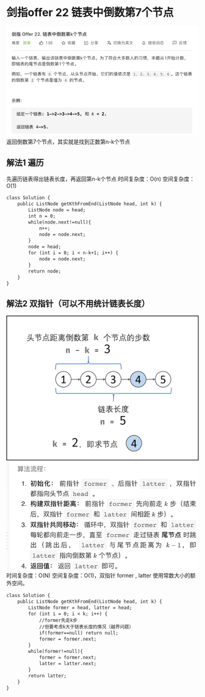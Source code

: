 # 剑指offer 22 链表中倒数第7个节点
![](%E5%89%91%E6%8C%87offer%2022%20%E9%93%BE%E8%A1%A8%E4%B8%AD%E5%80%92%E6%95%B0%E7%AC%AC7%E4%B8%AA%E8%8A%82%E7%82%B9/%E6%88%AA%E5%B1%8F2021-02-12%2019.31.00.png)
返回倒数第7个节点，其实就是找到正数第n-k个节点

## 解法1 遍历
先遍历链表得出链表长度，再返回第n-k个节点
时间复杂度：O(n)
空间复杂度：O(1)
```
class Solution {
    public ListNode getKthFromEnd(ListNode head, int k) {
        ListNode node = head;
        int n = 0;
        while(node.next!=null){
            n++;
            node = node.next;
        }
        node = head;
        for (int i = 0; i < n-k+1; i++) {
            node = node.next;
        }
        return node;
    }
}
```

## 解法2 双指针（可以不用统计链表长度）

![](%E5%89%91%E6%8C%87offer%2022%20%E9%93%BE%E8%A1%A8%E4%B8%AD%E5%80%92%E6%95%B0%E7%AC%AC7%E4%B8%AA%E8%8A%82%E7%82%B9/148607B7-1C15-4074-9080-B9DF60A23761.png)
![](%E5%89%91%E6%8C%87offer%2022%20%E9%93%BE%E8%A1%A8%E4%B8%AD%E5%80%92%E6%95%B0%E7%AC%AC7%E4%B8%AA%E8%8A%82%E7%82%B9/%E6%88%AA%E5%B1%8F2021-02-12%2019.54.06.png)
时间复杂度：O(N)
空间复杂度：O(1)，双指针 former , latter 使用常数大小的额外空间。
```
class Solution {
    public ListNode getKthFromEnd(ListNode head, int k) {
        ListNode former = head, latter = head;
        for (int i = 0; i < k; i++) {
            //former先走k步
            //但要考虑k大于链表长度的情况（越界问题）
            if(former==null) return null;
            former = former.next;
        }
        while(former!=null){
            former = former.next;
            latter = latter.next;
        }
        return latter;
    }
}
```









